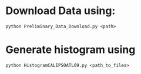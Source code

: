 # Download Data using:
``` python Preliminary_Data_Download.py <path> ```
# Generate histogram using
``` python HistogramCALIPSOATL09.py <path_to_files> ```
